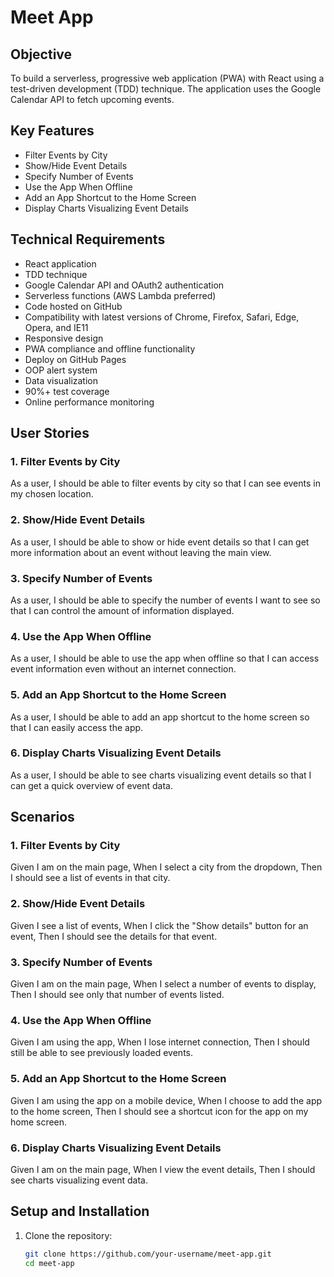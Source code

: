 # Meet App

## Objective
To build a serverless, progressive web application (PWA) with React using a test-driven development (TDD) technique. The application uses the Google Calendar API to fetch upcoming events.

## Key Features
- Filter Events by City
- Show/Hide Event Details
- Specify Number of Events
- Use the App When Offline
- Add an App Shortcut to the Home Screen
- Display Charts Visualizing Event Details

## Technical Requirements
- React application
- TDD technique
- Google Calendar API and OAuth2 authentication
- Serverless functions (AWS Lambda preferred)
- Code hosted on GitHub
- Compatibility with latest versions of Chrome, Firefox, Safari, Edge, Opera, and IE11
- Responsive design
- PWA compliance and offline functionality
- Deploy on GitHub Pages
- OOP alert system
- Data visualization
- 90%+ test coverage
- Online performance monitoring

## User Stories
### 1. Filter Events by City
As a user, I should be able to filter events by city so that I can see events in my chosen location.

### 2. Show/Hide Event Details
As a user, I should be able to show or hide event details so that I can get more information about an event without leaving the main view.

### 3. Specify Number of Events
As a user, I should be able to specify the number of events I want to see so that I can control the amount of information displayed.

### 4. Use the App When Offline
As a user, I should be able to use the app when offline so that I can access event information even without an internet connection.

### 5. Add an App Shortcut to the Home Screen
As a user, I should be able to add an app shortcut to the home screen so that I can easily access the app.

### 6. Display Charts Visualizing Event Details
As a user, I should be able to see charts visualizing event details so that I can get a quick overview of event data.

## Scenarios
### 1. Filter Events by City
Given I am on the main page,
When I select a city from the dropdown,
Then I should see a list of events in that city.

### 2. Show/Hide Event Details
Given I see a list of events,
When I click the "Show details" button for an event,
Then I should see the details for that event.

### 3. Specify Number of Events
Given I am on the main page,
When I select a number of events to display,
Then I should see only that number of events listed.

### 4. Use the App When Offline
Given I am using the app,
When I lose internet connection,
Then I should still be able to see previously loaded events.

### 5. Add an App Shortcut to the Home Screen
Given I am using the app on a mobile device,
When I choose to add the app to the home screen,
Then I should see a shortcut icon for the app on my home screen.

### 6. Display Charts Visualizing Event Details
Given I am on the main page,
When I view the event details,
Then I should see charts visualizing event data.

## Setup and Installation
1. Clone the repository:
   ```bash
   git clone https://github.com/your-username/meet-app.git
   cd meet-app
